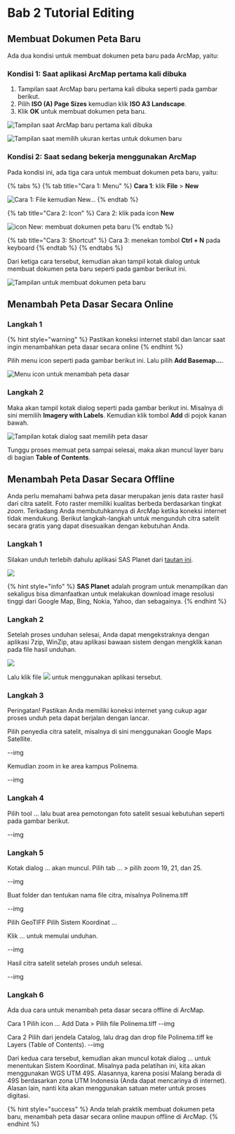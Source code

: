 # Bab 2 Tutorial Editing

## Membuat Dokumen Peta Baru

Ada dua kondisi untuk membuat dokumen peta baru pada ArcMap, yaitu:

### Kondisi 1: Saat aplikasi ArcMap pertama kali dibuka

1. Tampilan saat ArcMap baru pertama kali dibuka seperti pada gambar berikut. 
2. Pilih **ISO \(A\) Page Sizes** kemudian klik **ISO A3 Landscape**.
3. Klik **OK** untuk membuat dokumen peta baru.

![Tampilan saat ArcMap baru pertama kali dibuka](../.gitbook/assets/onstartup.jpg)

![Tampilan saat memilih ukuran kertas untuk dokumen baru](../.gitbook/assets/iso-a3.jpg)

### Kondisi 2: Saat sedang bekerja menggunakan ArcMap

Pada kondisi ini, ada tiga cara untuk membuat dokumen peta baru, yaitu:

{% tabs %}
{% tab title="Cara 1: Menu" %}
**Cara 1**: klik **File** &gt; **New**

![Cara 1: File kemudian New...](../.gitbook/assets/file-new.jpg)
{% endtab %}

{% tab title="Cara 2: Icon" %}
Cara 2: klik pada icon **New**  

![icon New: membuat dokumen peta baru](../.gitbook/assets/icon-new.jpg)
{% endtab %}

{% tab title="Cara 3: Shortcut" %}
Cara 3: menekan tombol **Ctrl + N** pada keyboard
{% endtab %}
{% endtabs %}

Dari ketiga cara tersebut, kemudian akan tampil kotak dialog untuk membuat dokumen peta baru seperti pada gambar berikut ini.

![Tampilan untuk membuat dokumen peta baru](../.gitbook/assets/new-dok.jpg)

## Menambah Peta Dasar Secara Online

### Langkah 1

{% hint style="warning" %}
Pastikan koneksi internet stabil dan lancar saat ingin menambahkan peta dasar secara online
{% endhint %}

Pilih menu icon seperti pada gambar berikut ini. Lalu pilih **Add Basemap...**.

![Menu icon untuk menambah peta dasar](../.gitbook/assets/add-basemap.jpg)

### Langkah 2

Maka akan tampil kotak dialog seperti pada gambar berikut ini. Misalnya di sini memilih **Imagery with Labels**. Kemudian klik tombol **Add** di pojok kanan bawah.

![Tampilan kotak dialog saat memilih peta dasar](../.gitbook/assets/basemap.jpg)

Tunggu proses memuat peta sampai selesai, maka akan muncul layer baru di bagian **Table of Contents**.

## Menambah Peta Dasar Secara Offline

Anda perlu memahami bahwa peta dasar merupakan jenis data raster hasil dari citra satelit. Foto raster memiliki kualitas berbeda berdasarkan tingkat _zoom_. Terkadang Anda membutuhkannya di ArcMap ketika koneksi internet tidak mendukung. Berikut langkah-langkah untuk mengunduh citra satelit secara gratis yang dapat disesuaikan dengan kebutuhan Anda.

### Langkah 1

Silakan unduh terlebih dahulu aplikasi SAS Planet dari [tautan ini](https://bitbucket.org/sas_team/sas.planet.bin/downloads).

![](../.gitbook/assets/unduh-sas-planet.jpg)

{% hint style="info" %}
**SAS Planet** adalah program untuk menampilkan dan sekaligus bisa dimanfaatkan untuk melakukan download image resolusi tinggi dari Google Map, Bing, Nokia, Yahoo, dan sebagainya.
{% endhint %}

### Langkah 2

Setelah proses unduhan selesai, Anda dapat mengekstraknya dengan aplikasi 7zip, WinZip, atau aplikasi bawaan sistem dengan mengklik kanan pada file hasil unduhan.

![](../.gitbook/assets/ekstrak.jpg)

Lalu klik file ![](../.gitbook/assets/sas-planetexe.jpg) untuk menggunakan aplikasi tersebut.

### Langkah 3

Peringatan! Pastikan Anda memiliki koneksi internet yang cukup agar proses unduh peta dapat berjalan dengan lancar.

Pilih penyedia citra satelit, misalnya di sini menggunakan Google Maps Satellite.

--img

Kemudian zoom in ke area kampus Polinema.

--img

### Langkah 4

Pilih tool … lalu buat area pemotongan foto satelit sesuai kebutuhan seperti pada gambar berikut.

--img

### Langkah 5

Kotak dialog … akan muncul. Pilih tab … &gt; pilih zoom 19, 21, dan 25.

--img

Buat folder dan tentukan nama file citra, misalnya Polinema.tiff

--img

Pilih GeoTIFF Pilih Sistem Koordinat …

Klik … untuk memulai unduhan.

--img

Hasil citra satelit setelah proses unduh selesai.

--img

### Langkah 6

Ada dua cara untuk menambah peta dasar secara offline di ArcMap.

Cara 1 Pilih icon … Add Data &gt; Pilih file Polinema.tiff --img

Cara 2 Pilih dari jendela Catalog, lalu drag dan drop file Polinema.tiff ke Layers \(Table of Contents\). --img

Dari kedua cara tersebut, kemudian akan muncul kotak dialog … untuk menentukan Sistem Koordinat. Misalnya pada pelatihan ini, kita akan menggunakan WGS UTM 49S. Alasannya, karena posisi Malang berada di 49S berdasarkan zona UTM Indonesia \(Anda dapat mencarinya di internet\). Alasan lain, nanti kita akan menggunakan satuan meter untuk proses digitasi.

{% hint style="success" %}
Anda telah praktik membuat dokumen peta baru, menambah peta dasar secara online maupun offline di ArcMap.
{% endhint %}

